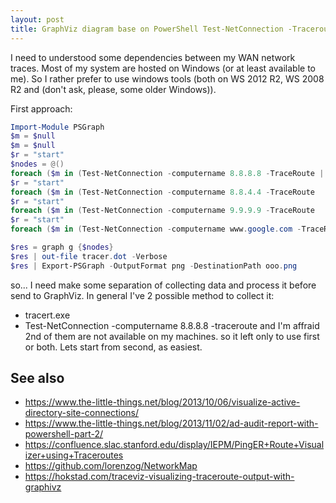```yaml
---
layout: post
title: GraphViz diagram base on PowerShell Test-NetConnection -Traceroute 
---
```

I need to understood some dependencies between my WAN network traces. Most of my system are hosted on Windows (or at least available to me). So I rather prefer to use windows tools (both on WS 2012 R2, WS 2008 R2 and (don't ask, please, some older Windows)).  

First approach: 
```powershell
Import-Module PSGraph
$m = $null
$m = $null
$r = "start"
$nodes = @() 
foreach ($m in (Test-NetConnection -computername 8.8.8.8 -TraceRoute | select -ExpandProperty TraceRoute )) { write-warning "$r to $m" ; $nodes += edge $r $m;$r = $m}
$r = "start"
foreach ($m in (Test-NetConnection -computername 8.8.4.4 -TraceRoute  | select -ExpandProperty TraceRoute )) { write-warning "$r to $m" ; $nodes += edge $r $m;$r = $m}
$r = "start"
foreach ($m in (Test-NetConnection -computername 9.9.9.9 -TraceRoute  | select -ExpandProperty TraceRoute )) { write-warning "$r to $m" ; $nodes += edge $r $m;$r = $m}
$r = "start"
foreach ($m in (Test-NetConnection -computername www.google.com -TraceRoute | select -ExpandProperty TraceRoute )) { write-warning "$r to $m" ; $nodes += edge $r $m;$r = $m}

$res = graph g {$nodes} 
$res | out-file tracer.dot -Verbose
$res | Export-PSGraph -OutputFormat png -DestinationPath ooo.png
```
so... I need make some separation of collecting data and process it before send to GraphViz. In general I've 2 possible method to collect it: 
- tracert.exe 
- Test-NetConnection -computername 8.8.8.8 -traceroute 
and I'm affraid 2nd of them are not available on my machines. so it left only to use first or both. Lets start from second, as easiest. 

## See also 
* https://www.the-little-things.net/blog/2013/10/06/visualize-active-directory-site-connections/
* https://www.the-little-things.net/blog/2013/11/02/ad-audit-report-with-powershell-part-2/ 
* https://confluence.slac.stanford.edu/display/IEPM/PingER+Route+Visualizer+using+Traceroutes 
* https://github.com/lorenzog/NetworkMap
* https://hokstad.com/traceviz-visualizing-traceroute-output-with-graphivz